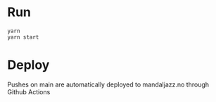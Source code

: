 # Run
```
yarn
yarn start
```

# Deploy
Pushes on main are automatically deployed to mandaljazz.no through Github Actions
